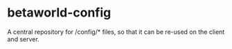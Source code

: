 betaworld-config
================

A central repository for /config/* files, so that it can be re-used on the client and server.
